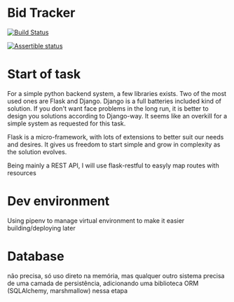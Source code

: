 
# Bid Tracker

[![Build Status](https://travis-ci.com/rcmadruga/bid_tracker.svg?branch=master)](https://travis-ci.com/rcmadruga/bid_tracker)

[![Assertible status](https://assertible.com/apis/c50fc991-ceb0-4f86-a189-d60579d7b9fe/status)](https://assertible.com/dashboard#/services/c50fc991-ceb0-4f86-a189-d60579d7b9fe/results)

# Start of task

For a simple python backend system, a few libraries exists. Two of the most used ones are Flask and Django. 
Django is a full batteries included kind of solution. If you don't want face problems in the long run, it is better to design you solutions
according to Django-way. It seems like an overkill for a simple system as requested for this task.

Flask is a micro-framework, with lots of extensions to better suit our needs and desires. It gives us freedom to start simple and grow in complexity as the solution evolves.

Being mainly a REST API, I will use flask-restful to easyly map routes with resources

# Dev environment

Using pipenv to manage virtual environment to make it easier building/deploying later

# Database

não precisa, só uso direto na memória, mas qualquer outro sistema precisa de uma camada de persistência, adicionando uma biblioteca ORM (SQLAlchemy, marshmallow) nessa etapa

